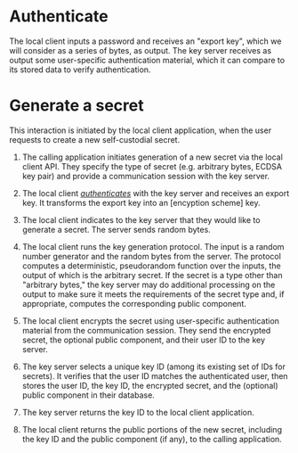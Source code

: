 
# Authenticate
The local client inputs a password and receives an "export key", which we will consider as a series of bytes, as output. The key server receives as output some user-specific authentication material, which it can compare to its stored data to verify authentication.


# Generate a secret

This interaction is initiated by the local client application, when the user requests to create a new self-custodial secret.

1. The calling application initiates generation of a new secret via the local client API. They specify the type of secret (e.g. arbitrary bytes, ECDSA key pair) and provide a communication session with the key server.

2. The local client [_authenticates_](#authenticate) with the key server and receives an export key. It transforms the export key into an [encyption scheme] key.

3. The local client indicates to the key server that they would like to generate a secret. The server sends random bytes.

4. The local client runs the key generation protocol. The input is a random number generator and the random bytes from the server. The protocol computes a deterministic, pseudorandom function over the inputs, the output of which is the arbitrary secret. 
If the secret is a type other than "arbitrary bytes," the key server may do additional processing on the output to make sure it meets the requirements of the secret type and, if appropriate, computes the corresponding public component. 

5. The local client encrypts the secret using user-specific authentication material from the communication session. They send the encrypted secret, the optional public component, and their user ID to the key server.

6. The key server selects a unique key ID (among its existing set of IDs for secrets). It verifies that the user ID matches the authenticated user, then stores the user ID, the key ID, the encrypted secret, and the (optional) public component in their database. 

7. The key server returns the key ID to the local client application.

8. The local client returns the public portions of the new secret, including the key ID and the public component (if any), to the calling application.
